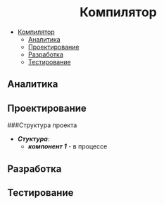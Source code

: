 # <h1 align="center">Компилятор</h1>

- [Компилятор](#компилятор-1)
    - [Аналитика](#аналитика)
    - [Проектирование](#проектирование)
    - [Разработка](#разработка)
    - [Тестирование](#тестирование)

## Аналитика

## Проектирование

###Структура проекта

- ***Стуктура***:
    - ***компонент 1*** - в процессе
<p>

## Разработка 

## Тестирование